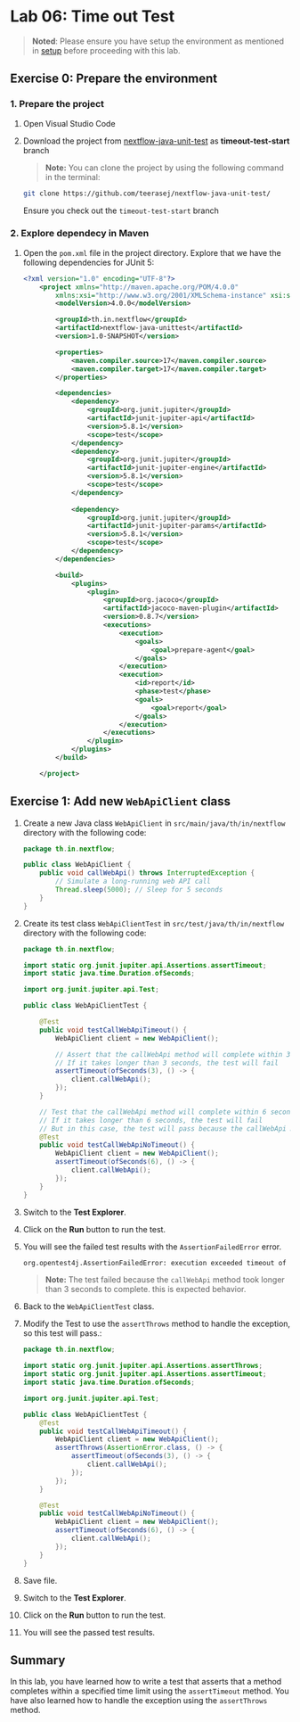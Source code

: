 
# Lab 06: Time out Test

> **Noted**: Please ensure you have setup the environment as mentioned in [setup](../setup.md) before proceeding with this lab.

## Exercise 0: Prepare the environment

### 1. Prepare the project

1. Open Visual Studio Code
2. Download the project from [nextflow-java-unit-test](https://github.com/teerasej/nextflow-java-unit-test/tree/timeout-test-start) as **timeout-test-start** branch

    > **Note:** You can clone the project by using the following command in the terminal:

    ```bash
    git clone https://github.com/teerasej/nextflow-java-unit-test/
    ```
    Ensure you check out the `timeout-test-start` branch

### 2. Explore dependecy in Maven

1. Open the `pom.xml` file in the project directory. Explore that we have the following dependencies for JUnit 5:

    ```xml
    <?xml version="1.0" encoding="UTF-8"?>
        <project xmlns="http://maven.apache.org/POM/4.0.0"
            xmlns:xsi="http://www.w3.org/2001/XMLSchema-instance" xsi:schemaLocation="http://maven.apache.org/POM/4.0.0 http://maven.apache.org/xsd/maven-4.0.0.xsd">
            <modelVersion>4.0.0</modelVersion>

            <groupId>th.in.nextflow</groupId>
            <artifactId>nextflow-java-unittest</artifactId>
            <version>1.0-SNAPSHOT</version>

            <properties>
                <maven.compiler.source>17</maven.compiler.source>
                <maven.compiler.target>17</maven.compiler.target>
            </properties>

            <dependencies>
                <dependency>
                    <groupId>org.junit.jupiter</groupId>
                    <artifactId>junit-jupiter-api</artifactId>
                    <version>5.8.1</version>
                    <scope>test</scope>
                </dependency>
                <dependency>
                    <groupId>org.junit.jupiter</groupId>
                    <artifactId>junit-jupiter-engine</artifactId>
                    <version>5.8.1</version>
                    <scope>test</scope>
                </dependency>
                
                <dependency>
                    <groupId>org.junit.jupiter</groupId>
                    <artifactId>junit-jupiter-params</artifactId>
                    <version>5.8.1</version>
                    <scope>test</scope>
                </dependency>
            </dependencies>

            <build>
                <plugins>
                    <plugin>
                        <groupId>org.jacoco</groupId>
                        <artifactId>jacoco-maven-plugin</artifactId>
                        <version>0.8.7</version>
                        <executions>
                            <execution>
                                <goals>
                                    <goal>prepare-agent</goal>
                                </goals>
                            </execution>
                            <execution>
                                <id>report</id>
                                <phase>test</phase>
                                <goals>
                                    <goal>report</goal>
                                </goals>
                            </execution>
                        </executions>
                    </plugin>
                </plugins>
            </build>

        </project>
    ```


## Exercise 1: Add new `WebApiClient` class

1. Create a new Java class `WebApiClient` in `src/main/java/th/in/nextflow` directory with the following code:

    ```java
    package th.in.nextflow;

    public class WebApiClient {
        public void callWebApi() throws InterruptedException {
            // Simulate a long-running web API call
            Thread.sleep(5000); // Sleep for 5 seconds
        }
    }
    ```

2. Create its test class `WebApiClientTest` in `src/test/java/th/in/nextflow` directory with the following code:

    ```java
    package th.in.nextflow;

    import static org.junit.jupiter.api.Assertions.assertTimeout;
    import static java.time.Duration.ofSeconds;

    import org.junit.jupiter.api.Test;

    public class WebApiClientTest {

        @Test
        public void testCallWebApiTimeout() {
            WebApiClient client = new WebApiClient();

            // Assert that the callWebApi method will complete within 3 seconds
            // If it takes longer than 3 seconds, the test will fail
            assertTimeout(ofSeconds(3), () -> {
                client.callWebApi();
            });
        }

        // Test that the callWebApi method will complete within 6 seconds
        // If it takes longer than 6 seconds, the test will fail
        // But in this case, the test will pass because the callWebApi method will complete within 5 seconds
        @Test
        public void testCallWebApiNoTimeout() {
            WebApiClient client = new WebApiClient();
            assertTimeout(ofSeconds(6), () -> {
                client.callWebApi();
            });
        }
    }
    ```

3. Switch to the **Test Explorer**.
4. Click on the **Run** button to run the test.
5. You will see the failed test results with the `AssertionFailedError` error.

    ```bash
    org.opentest4j.AssertionFailedError: execution exceeded timeout of 3000 ms by 2005 ms
    ```

    > **Note:** The test failed because the `callWebApi` method took longer than 3 seconds to complete. this is expected behavior.

6. Back to the `WebApiClientTest` class.
7. Modify the Test to use the `assertThrows` method to handle the exception, so this test will pass.:

    ```java
    package th.in.nextflow;

    import static org.junit.jupiter.api.Assertions.assertThrows;
    import static org.junit.jupiter.api.Assertions.assertTimeout;
    import static java.time.Duration.ofSeconds;

    import org.junit.jupiter.api.Test;

    public class WebApiClientTest {
        @Test
        public void testCallWebApiTimeout() {
            WebApiClient client = new WebApiClient();
            assertThrows(AssertionError.class, () -> {
                assertTimeout(ofSeconds(3), () -> {
                    client.callWebApi();
                });
            });
        }

        @Test
        public void testCallWebApiNoTimeout() {
            WebApiClient client = new WebApiClient();
            assertTimeout(ofSeconds(6), () -> {
                client.callWebApi();
            });
        }
    }
    ```

8. Save file.
9. Switch to the **Test Explorer**.
10. Click on the **Run** button to run the test.
11. You will see the passed test results.

## Summary

In this lab, you have learned how to write a test that asserts that a method completes within a specified time limit using the `assertTimeout` method. You have also learned how to handle the exception using the `assertThrows` method.